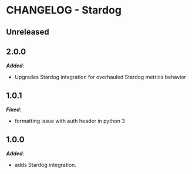 # CHANGELOG - Stardog

## Unreleased

## 2.0.0

***Added***:

* Upgrades Stardog integration for overhauled Stardog metrics behavior

## 1.0.1

***Fixed***:

* formatting issue with auth header in python 3

## 1.0.0

***Added***:

* adds Stardog integration.
